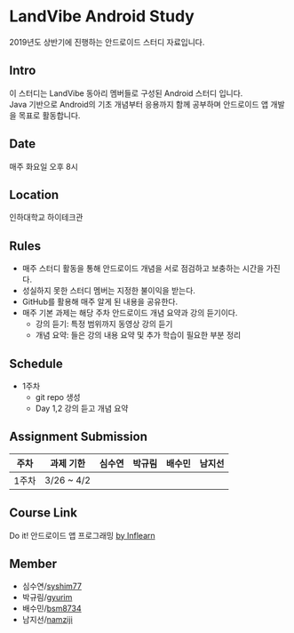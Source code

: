 # LandVibe Android Study
2019년도 상반기에 진행하는 안드로이드 스터디 자료입니다.  

## Intro
이 스터디는 LandVibe 동아리 멤버들로 구성된 Android 스터디 입니다.  
Java 기반으로 Android의 기초 개념부터 응용까지 함께 공부하며 안드로이드 앱 개발을 목표로 활동합니다.  

## Date
매주 화요일 오후 8시  

## Location
인하대학교 하이테크관  

## Rules
  - 매주 스터디 활동을 통해 안드로이드 개념을 서로 점검하고 보충하는 시간을 가진다.
  - 성실하지 못한 스터디 멤버는 지정한 불이익을 받는다.
  - GitHub를 활용해 매주 알게 된 내용을 공유한다.
  - 매주 기본 과제는 해당 주차 안드로이드 개념 요약과 강의 듣기이다.
    + 강의 듣기: 특정 범위까지 동영상 강의 듣기
    + 개념 요약: 들은 강의 내용 요약 및 추가 학습이 필요한 부분 정리

## Schedule
  - 1주차
    + git repo 생성
    + Day 1,2 강의 듣고 개념 요약

## Assignment Submission
|주차|과제 기한|심수연|박규림|배수민|남지선|
|:---:|:---:|:---:|:---:|:---:|:---:|
|1주차|3/26 ~ 4/2|||||

## Course Link
Do it! 안드로이드 앱 프로그래밍 [by Inflearn](https://www.inflearn.com/course/do-it-%EC%95%88%EB%93%9C%EB%A1%9C%EC%9D%B4%EB%93%9C-%EC%95%B1-%ED%94%84%EB%A1%9C%EA%B7%B8%EB%9E%98%EB%B0%8D-%EC%95%88%EB%93%9C%EB%A1%9C%EC%9D%B4%EB%93%9C-%EA%B0%95%EC%A2%8C-2/?subscribe)  

## Member
  - 심수연/[syshim77](https://github.com/syshim77)
  - 박규림/[gyurim](https://github.com/gyurim)
  - 배수민/[bsm8734](https://github.com/bsm8734)
  - 남지선/[namziji](https://github.com/namziji)
